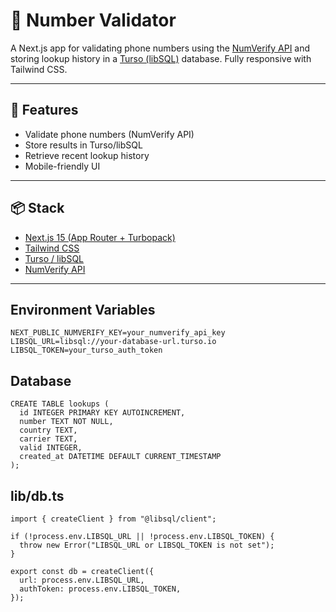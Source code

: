 # 📱 Number Validator

A Next.js app for validating phone numbers using the [NumVerify API](https://numverify.com/) and storing lookup history in a [Turso (libSQL)](https://turso.tech/) database. Fully responsive with Tailwind CSS.

---

## 🚀 Features
- Validate phone numbers (NumVerify API)
- Store results in Turso/libSQL
- Retrieve recent lookup history
- Mobile-friendly UI

---

## 📦 Stack
- [Next.js 15 (App Router + Turbopack)](https://nextjs.org/)
- [Tailwind CSS](https://tailwindcss.com/)
- [Turso / libSQL](https://turso.tech/)
- [NumVerify API](https://numverify.com/)

---

## Environment Variables

```
NEXT_PUBLIC_NUMVERIFY_KEY=your_numverify_api_key
LIBSQL_URL=libsql://your-database-url.turso.io
LIBSQL_TOKEN=your_turso_auth_token
```

## Database

```
CREATE TABLE lookups (
  id INTEGER PRIMARY KEY AUTOINCREMENT,
  number TEXT NOT NULL,
  country TEXT,
  carrier TEXT,
  valid INTEGER,
  created_at DATETIME DEFAULT CURRENT_TIMESTAMP
);
```
## lib/db.ts

```
import { createClient } from "@libsql/client";

if (!process.env.LIBSQL_URL || !process.env.LIBSQL_TOKEN) {
  throw new Error("LIBSQL_URL or LIBSQL_TOKEN is not set");
}

export const db = createClient({
  url: process.env.LIBSQL_URL,
  authToken: process.env.LIBSQL_TOKEN,
});
```

